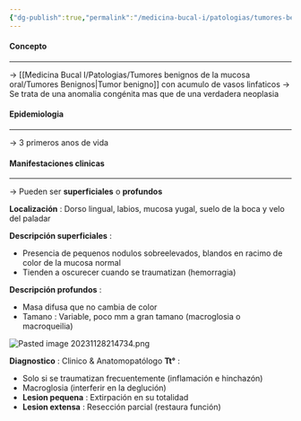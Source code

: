 ```yaml
---
{"dg-publish":true,"permalink":"/medicina-bucal-i/patologias/tumores-benignos-de-la-mucosa-oral/tumores-mesenquimatosos/linfangioma/"}
---
```



#### Concepto
---

→ [[Medicina Bucal I/Patologias/Tumores benignos de la mucosa oral/Tumores Benignos\|Tumor benigno]] con acumulo de vasos linfaticos
→ Se trata de una anomalia congénita mas que de una verdadera neoplasia
#### Epidemiologia
---

→ 3 primeros anos de vida
#### Manifestaciones clinicas
---

→ Pueden ser **superficiales** o **profundos**

**Localización** : Dorso lingual, labios, mucosa yugal, suelo de la boca y velo del paladar

**Descripción superficiales** :
- Presencia de pequenos nodulos sobreelevados, blandos en racimo de color de la mucosa normal 
- Tienden a oscurecer cuando se traumatizan (hemorragia)

**Descripción profundos** : 
- Masa difusa que no cambia de color
- Tamano : Variable, poco mm a gran tamano (macroglosia o macroqueilia)

![Pasted image 20231128214734.png](/img/user/Cirugia%20Bucal%20I/Medias/Pasted%20image%2020231128214734.png)


**Diagnostico** : Clinico & Anatomopatólogo
**Tt°** :
- Solo si se traumatizan frecuentemente (inflamación e hinchazón)
- Macroglosia (interferir en la deglución)
- **Lesion pequena** : Extirpación en su totalidad
- **Lesion extensa** : Resección parcial (restaura función)
